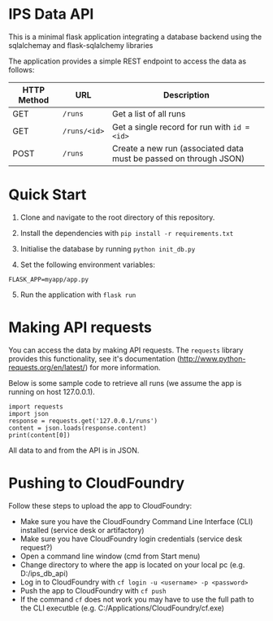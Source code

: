 # IPS Data API

This is a minimal flask application integrating a database backend using the sqlalchemay and flask-sqlalchemy libraries

The application provides a simple REST endpoint to access the data as follows:

|HTTP Method | URL | Description |
|------------|-----|-------------|
| GET | `/runs`| Get a list of all runs |
| GET | `/runs/<id>` | Get a single record for run with `id = <id>` |
| POST | `/runs` | Create a new run (associated data must be passed on through JSON) |

# Quick Start

1. Clone and navigate to the root directory of this repository.

2. Install the dependencies with `pip install -r requirements.txt`

3. Initialise the database by running `python init_db.py`

4. Set the following environment variables:
```
FLASK_APP=myapp/app.py
```

5. Run the application with `flask run`


# Making API requests

You can access the data by making API requests. The `requests` library provides this functionality, see it's documentation (http://www.python-requests.org/en/latest/) for more information.

Below is some sample code to retrieve all runs (we assume the app is running on host 127.0.0.1).

```
import requests
import json
response = requests.get('127.0.0.1/runs')
content = json.loads(response.content)
print(content[0])
```

All data to and from the API is in JSON.

# Pushing to CloudFoundry

Follow these steps to upload the app to CloudFoundry:

* Make sure you have the CloudFoundry Command Line Interface (CLI) installed (service desk or artifactory)
* Make sure you have CloudFoundry login credentials (service desk request?)
* Open a command line window (cmd from Start menu)
* Change directory to where the app is located on your local pc (e.g. D:/ips_db_api)
* Log in to CloudFoundry with `cf login -u <username> -p <password>`
* Push the app to CloudFoundry with `cf push`
* If the command `cf` does not work you may have to use the full path to the CLI executble (e.g. C:/Applications/CloudFoundry/cf.exe)